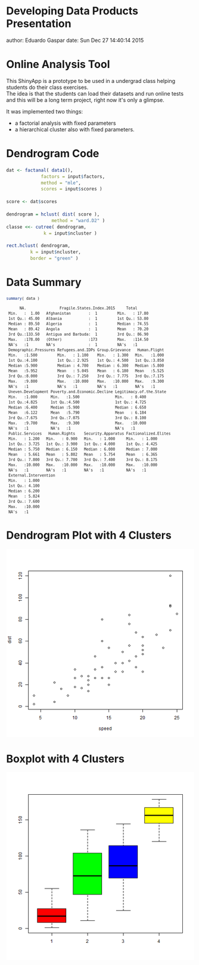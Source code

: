 Developing Data Products Presentation
========================================================
author: Eduardo Gaspar
date: Sun Dec 27 14:40:14 2015

Online Analysis Tool
========================================================

This ShinyApp is a prototype to be used in a undergrad class helping students do their class exercises.  
The idea is that the students can load their datasets and run online tests and this will be a long term project, right now it's only a glimpse.  

It was implemented two things:

- a factorial analysis with fixed parameters
- a hierarchical cluster also with fixed parameters.

Dendrogram Code
===



```r
dat <- factanal( data1(),
             factors = input$factors,
             method = "mle",
             scores = input$scores )

score <- dat$scores

dendrogram = hclust( dist( score ),
                 method = "ward.D2" )
classe <<- cutree( dendrogram,
              k = input$ncluster )

rect.hclust( dendrogram,
         k = input$ncluster,
         border = "green" )
```

Data Summary
===
<small>

```r
summary( data )
```

```
      NA.               Fragile.States.Index.2015     Total       
 Min.   :  1.00   Afghanistan        :  1         Min.   : 17.80  
 1st Qu.: 45.00   Albania            :  1         1st Qu.: 53.00  
 Median : 89.50   Algeria            :  1         Median : 74.55  
 Mean   : 89.42   Angola             :  1         Mean   : 70.20  
 3rd Qu.:133.50   Antigua and Barbuda:  1         3rd Qu.: 86.90  
 Max.   :178.00   (Other)            :173         Max.   :114.50  
 NA's   :1        NA's               :  1         NA's   :1       
 Demographic.Pressures Refugees.and.IDPs Group.Grievance   Human.Flight  
 Min.   :1.500         Min.   : 1.100    Min.   : 1.300   Min.   :1.000  
 1st Qu.:4.100         1st Qu.: 2.925    1st Qu.: 4.500   1st Qu.:3.850  
 Median :5.900         Median : 4.700    Median : 6.300   Median :5.800  
 Mean   :5.952         Mean   : 5.045    Mean   : 6.180   Mean   :5.525  
 3rd Qu.:8.000         3rd Qu.: 7.250    3rd Qu.: 7.775   3rd Qu.:7.175  
 Max.   :9.800         Max.   :10.000    Max.   :10.000   Max.   :9.300  
 NA's   :1             NA's   :1         NA's   :1        NA's   :1      
 Uneven.Development Poverty.and.Economic.Decline Legitimacy.of.the.State
 Min.   :1.000      Min.   :1.500                Min.   : 0.400         
 1st Qu.:4.825      1st Qu.:4.500                1st Qu.: 4.725         
 Median :6.400      Median :5.900                Median : 6.650         
 Mean   :6.122      Mean   :5.790                Mean   : 6.184         
 3rd Qu.:7.675      3rd Qu.:7.075                3rd Qu.: 8.100         
 Max.   :9.700      Max.   :9.300                Max.   :10.000         
 NA's   :1          NA's   :1                    NA's   :1              
 Public.Services   Human.Rights    Security.Apparatus Factionalized.Elites
 Min.   : 1.200   Min.   : 0.900   Min.   : 1.000     Min.   : 1.000      
 1st Qu.: 3.725   1st Qu.: 3.900   1st Qu.: 4.000     1st Qu.: 4.425      
 Median : 5.750   Median : 6.150   Median : 6.000     Median : 7.000      
 Mean   : 5.661   Mean   : 5.802   Mean   : 5.754     Mean   : 6.365      
 3rd Qu.: 7.800   3rd Qu.: 7.700   3rd Qu.: 7.400     3rd Qu.: 8.175      
 Max.   :10.000   Max.   :10.000   Max.   :10.000     Max.   :10.000      
 NA's   :1        NA's   :1        NA's   :1          NA's   :1           
 External.Intervention
 Min.   : 1.000       
 1st Qu.: 4.100       
 Median : 6.200       
 Mean   : 5.824       
 3rd Qu.: 7.600       
 Max.   :10.000       
 NA's   :1            
```
</small>

Dendrogram Plot with 4 Clusters
===

![plot of chunk unnamed-chunk-4](DDP_Project_Presentation-figure/unnamed-chunk-4-1.png) 

Boxplot with 4 Clusters
===

![plot of chunk unnamed-chunk-5](DDP_Project_Presentation-figure/unnamed-chunk-5-1.png) 

